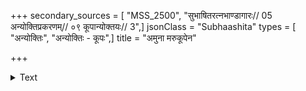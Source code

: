 +++
secondary_sources = [ "MSS_2500", "सुभाषितरत्नभाण्डागारः// 05 अन्योक्तिप्रकरणम्// ०९ कूपान्योक्तयः// 3",]
jsonClass = "Subhaashita"
types = [ "अन्योक्तिः", "अन्योक्तिः - कूपः",]
title = "अमुना मरुकूपेन"

+++

<details><summary>Text</summary>

अमुना मरुकूपेन के के नाम न वञ्चिताः।  
रुदत्पथिकनेत्राम्बुपिच्छिलप्रान्तभूमिना॥
</details>
